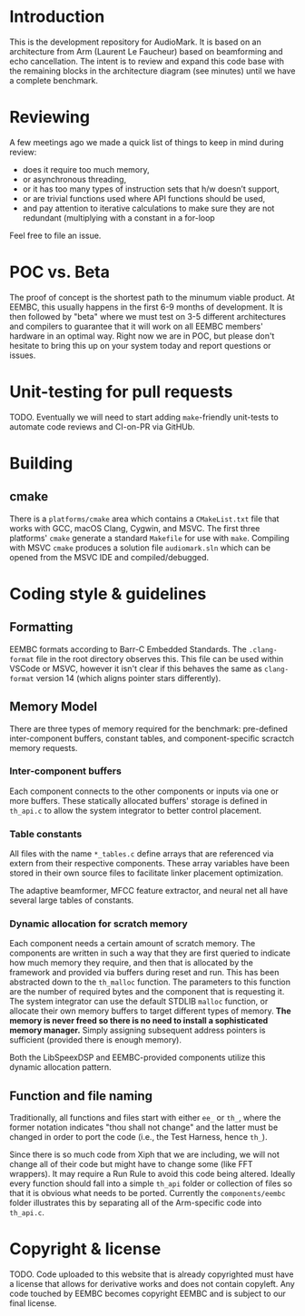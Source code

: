 # Introduction

This is the development repository for AudioMark. It is based on an architecture
from Arm (Laurent Le Faucheur) based on beamforming and echo cancellation. The
intent is to review and expand this code base with the remaining blocks in the
architecture diagram (see minutes) until we have a complete benchmark.

# Reviewing

A few meetings ago we made a quick list of things to keep in mind during review:

* does it require too much memory, 
* or asynchronous threading, 
* or it has too many types of instruction sets that h/w doesn’t support,
* or are trivial functions used where API functions should be used,
* and pay attention to iterative calculations to make sure they are not redundant (multiplying with a constant in a for-loop

Feel free to file an issue.

# POC vs. Beta

The proof of concept is the shortest path to the minumum viable product. At
EEMBC, this usually happens in the first 6-9 months of development. It is then
followed by "beta" where we must test on 3-5 different architectures and
compilers to guarantee that it will work on all EEMBC members' hardware in an
optimal way. Right now we are in POC, but please don't hesitate to bring this
up on your system today and report questions or issues.

# Unit-testing for pull requests

TODO. Eventually we will need to start adding `make`-friendly unit-tests to
automate code reviews and CI-on-PR via GitHUb.

# Building

## cmake

There is a `platforms/cmake` area which contains a `CMakeList.txt` file that works with
GCC, macOS Clang, Cygwin, and MSVC. The first three platforms' `cmake` generate a standard
`Makefile` for use with `make`. Compiling with MSVC `cmake` produces a solution
file `audiomark.sln` which can be opened from the MSVC IDE and compiled/debugged.

# Coding style & guidelines

## Formatting

EEMBC formats according to Barr-C Embedded Standards. The `.clang-format` file
in the root directory observes this. This file can be used within VSCode or
MSVC, however it isn't clear if this behaves the same as `clang-format`
version 14 (which aligns pointer stars differently).

## Memory Model

There are three types of memory required for the benchmark: pre-defined
inter-component buffers, constant tables, and component-specific scractch
memory requests.

### Inter-component buffers

Each component connects to the other components or inputs via one or more
buffers. These statically allocated buffers' storage is defined in `th_api.c`
to allow the system integrator to better control placement.

### Table constants

All files with the name `*_tables.c` define arrays that are referenced via
extern from their respective components. These array variables have been
stored in their own source files to facilitate linker placement optimization.

The adaptive beamformer, MFCC feature extractor, and neural net all have
several large tables of constants.

### Dynamic allocation for scratch memory

Each component needs a certain amount of scratch memory. The components are
written in such a way that they are first queried to indicate how much
memory they require, and then that is allocated by the framework and provided
via buffers during reset and run. This has been abstracted down to the 
`th_malloc` function. The parameters to this function are the number of
required bytes and the component that is requesting it. The system integrator
can use the default STDLIB `malloc` function, or allocate their own memory
buffers to target different types of memory. **The memory is never freed so
there is no need to install a sophisticated memory manager.** Simply assigning
subsequent address pointers is sufficient (provided there is enough memory).

Both the LibSpeexDSP and EEMBC-provided components utilize this dynamic
allocation pattern.

## Function and file naming

Traditionally, all functions and files start with either `ee_` or `th_`, where
the former notation indicates "thou shall not change" and the latter must be
changed in order to port the code (i.e., the Test Harness, hence `th_`).

Since there is so much code from Xiph that we are including, we will not change
all of their code but might have to change some (like FFT wrappers). It may
require a Run Rule to avoid this code being altered. Ideally every function
should fall into a simple `th_api` folder or collection of files so that it is
obvious what needs to be ported. Currently the `components/eembc` folder
illustrates this by separating all of the Arm-specific code into `th_api.c`.

# Copyright & license

TODO. Code uploaded to this website that is already copyrighted must have a
license that allows for derivative works and does not contain copyleft. Any code
touched by EEMBC becomes copyright EEMBC and is subject to our final license.

